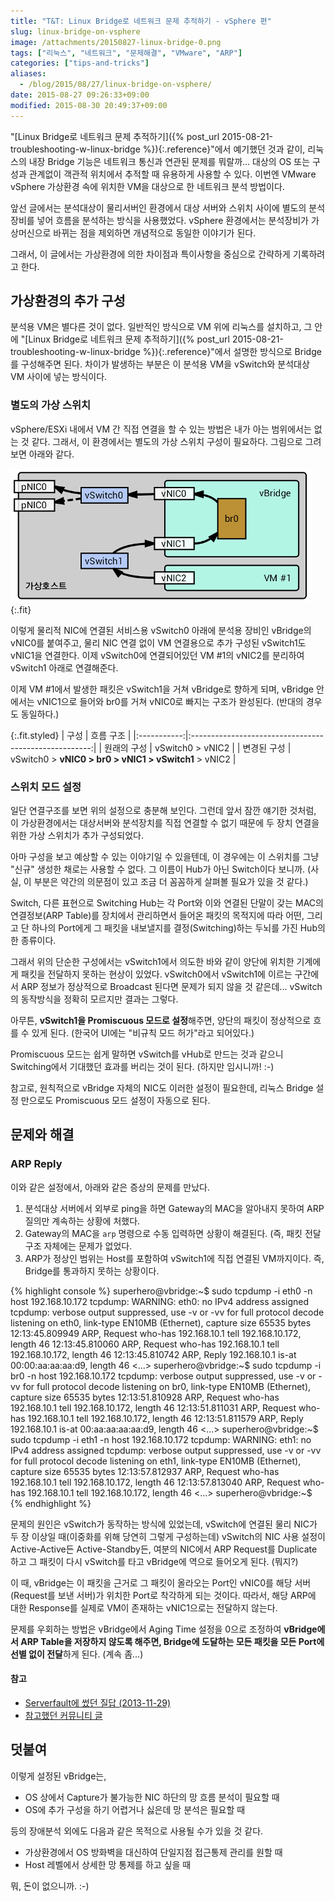 ```yaml
---
title: "T&T: Linux Bridge로 네트워크 문제 추적하기 - vSphere 편"
slug: linux-bridge-on-vsphere
image: /attachments/20150827-linux-bridge-0.png
tags: ["리눅스", "네트워크", "문제해결", "VMware", "ARP"]
categories: ["tips-and-tricks"]
aliases:
  - /blog/2015/08/27/linux-bridge-on-vsphere/
date: 2015-08-27 09:26:33+09:00
modified: 2015-08-30 20:49:37+09:00
---
```

"[Linux Bridge로 네트워크 문제 추적하기]({% post_url 2015-08-21-troubleshooting-w-linux-bridge %}){:.reference}"에서 예기했던 것과 같이, 리눅스의
내장 Bridge 기능은 네트워크 통신과 연관된 문제를 뭐랄까... 대상의
OS 또는 구성과 관계없이 객관적 위치에서 추적할 때 유용하게 사용할
수 있다. 이번엔 VMware vSphere 가상환경 속에 위치한 VM을 대상으로
한 네트워크 분석 방법이다.


앞선 글에서는 분석대상이 물리서버인 환경에서 대상 서버와 스위치
사이에 별도의 분석장비를 넣어 흐름을 분석하는 방식을 사용했었다.
vSphere 환경에서는 분석장비가 가상머신으로 바뀌는 점을 제외하면
개념적으로 동일한 이야기가 된다.

그래서, 이 글에서는 가상환경에 의한 차이점과 특이사항을 중심으로
간략하게 기록하려고 한다.

## 가상환경의 추가 구성

분석용 VM은 별다른 것이 없다. 일반적인 방식으로 VM 위에 리눅스를
설치하고, 그 안에
"[Linux Bridge로 네트워크 문제 추적하기]({% post_url 2015-08-21-troubleshooting-w-linux-bridge %}){:.reference}"에서
설명한 방식으로 Bridge를 구성해주면 된다. 차이가 발생하는 부분은
이 분석용 VM을 vSwitch와 분석대상 VM 사이에 넣는 방식이다.

### 별도의 가상 스위치

vSphere/ESXi 내에서 VM 간 직접 연결을 할 수 있는 방법은 내가 아는
범위에서는 없는 것 같다. 그래서, 이 환경에서는 별도의 가상 스위치
구성이 필요하다. 그림으로 그려보면 아래와 같다.

![](/attachments/20150827-linux-bridge-0.png){:.fit}

이렇게 물리적 NIC에 연결된 서비스용 vSwitch0 아래에 분석용 장비인
vBridge의 vNIC0를 붙여주고, 물리 NIC 연결 없이 VM 연결용으로 추가
구성된 vSwitch1도 vNIC1을 연결한다.  이제 vSwitch0에 연결되어있던
VM #1의 vNIC2를 분리하여 vSwitch1 아래로 연결해준다.

이제 VM #1에서 발생한 패킷은 vSwitch1을 거쳐 vBridge로 향하게 되며,
vBridge 안에서는 vNIC1으로 들어와 br0를 거쳐 vNIC0로 빠지는 구조가
완성된다. (반대의 경우도 동일하다.)

{:.fit.styled}
| 구성        | 흐름 구조                                             |
|:-----------:|:-----------------------------------------------------:|
| 원래의 구성 | vSwitch0 > vNIC2                                      |
| 변경된 구성 | vSwitch0 > **vNIC0 > br0 > vNIC1 > vSwitch1** > vNIC2 |

### 스위치 모드 설정

일단 연결구조를 보면 위의 설정으로 충분해 보인다. 그런데 앞서 잠깐
얘기한 것처럼, 이 가상환경에서는 대상서버와 분석장치를 직접 연결할
수 없기 때문에 두 장치 연결을 위한 가상 스위치가 추가 구성되었다.

아마 구성을 보고 예상할 수 있는 이야기일 수 있을텐데, 이 경우에는
이 스위치를 그냥 "신규" 생성한 채로는 사용할 수 없다. 그 이름이
Hub가 아닌 Switch이다 보니까.
(사실, 이 부분은 약간의 의문점이 있고 조금 더 꼼꼼하게 살펴볼 필요가
있을 것 같다.)

Switch, 다른 표현으로 Switching Hub는 각 Port와 이와 연결된 단말이
갖는 MAC의 연결정보(ARP Table)를 장치에서 관리하면서 들어온 패킷의
목적지에 따라 어떤, 그리고 단 하나의 Port에게 그 패킷을 내보낼지를
결정(Switching)하는 두뇌를 가진 Hub의 한 종류이다.

그래서 위의 단순한 구성에서는 vSwitch1에서 의도한 바와 같이 양단에
위치한 기계에게 패킷을 전달하지 못하는 현상이 있었다. vSwitch0에서
vSwitch1에 이르는 구간에서 ARP 정보가 정상적으로 Broadcast 된다면
문제가 되지 않을 것 같은데... vSwitch의 동작방식을 정확히 모르지만
결과는 그렇다.

아무튼, **vSwitch1을 Promiscuous 모드로 설정**해주면, 양단의 패킷이
정상적으로 흐를 수 있게 된다. (한국어 UI에는 "비규칙 모드 허가"라고
되어있다.)

Promiscuous 모드는 쉽게 말하면 vSwitch를 vHub로 만드는 것과 같으니
Switching에서 기대했던 효과를 버리는 것이 된다. (하지만 임시니까! :-)

참고로, 원칙적으로 vBridge 자체의 NIC도 이러한 설정이 필요한데,
리눅스 Bridge 설정 만으로도 Promiscuous 모드 설정이 자동으로 된다.

## 문제와 해결

### ARP Reply

이와 같은 설정에서, 아래와 같은 증상의 문제를 만났다.

1. 분석대상 서버에서 외부로 ping을 하면 Gateway의 MAC을 알아내지 못하여
   ARP 질의만 계속하는 상황에 처했다.
1. Gateway의 MAC을 `arp` 명령으로 수동 입력하면 상황이 해결된다. (즉,
   패킷 전달구조 자체에는 문제가 없었다.
1. ARP가 정상인 범위는 Host를 포함하여 vSwitch1에 직접 연결된 VM까지이다.
   즉, Bridge를 통과하지 못하는 상황이다.

{% highlight console %}
superhero@vbridge:~$ sudo tcpdump -i eth0 -n host 192.168.10.172
tcpdump: WARNING: eth0: no IPv4 address assigned
tcpdump: verbose output suppressed, use -v or -vv for full protocol decode
listening on eth0, link-type EN10MB (Ethernet), capture size 65535 bytes
12:13:45.809949 ARP, Request who-has 192.168.10.1 tell 192.168.10.172, length 46
12:13:45.810060 ARP, Request who-has 192.168.10.1 tell 192.168.10.172, length 46
12:13:45.810742 ARP, Reply 192.168.10.1 is-at 00:00:aa:aa:aa:d9, length 46
<...>
superhero@vbridge:~$ sudo tcpdump -i br0 -n host 192.168.10.172
tcpdump: verbose output suppressed, use -v or -vv for full protocol decode
listening on br0, link-type EN10MB (Ethernet), capture size 65535 bytes
12:13:51.810928 ARP, Request who-has 192.168.10.1 tell 192.168.10.172, length 46
12:13:51.811031 ARP, Request who-has 192.168.10.1 tell 192.168.10.172, length 46
12:13:51.811579 ARP, Reply 192.168.10.1 is-at 00:aa:aa:aa:aa:d9, length 46
<...>
superhero@vbridge:~$ sudo tcpdump -i eth1 -n host 192.168.10.172
tcpdump: WARNING: eth1: no IPv4 address assigned
tcpdump: verbose output suppressed, use -v or -vv for full protocol decode
listening on eth1, link-type EN10MB (Ethernet), capture size 65535 bytes
12:13:57.812937 ARP, Request who-has 192.168.10.1 tell 192.168.10.172, length 46
12:13:57.813040 ARP, Request who-has 192.168.10.1 tell 192.168.10.172, length 46
<...>
superhero@vbridge:~$ 
{% endhighlight %}

문제의 원인은 vSwitch가 동작하는 방식에 있었는데, vSwitch에 연결된
물리 NIC가 두 장 이상일 때(이중화를 위해 당연히 그렇게 구성하는데)
vSwitch의 NIC 사용 설정이 Active-Active든 Active-Standby든, 여분의
NIC에서 ARP Request를 Duplicate 하고 그 패킷이 다시 vSwitch를 타고
vBridge에 역으로 들어오게 된다. (뭐지?)

이 때, vBridge는 이 패킷을 근거로 그 패킷이 올라오는 Port인 vNIC0를
해당 서버(Request를 보낸 서버)가 위치한 Port로 착각하게 되는 것이다.
따라서, 해당 ARP에 대한 Response를 실제로 VM이 존재하는 vNIC1으로는
전달하지 않는다.

문제를 우회하는 방법은 vBridge에서 Aging Time 설정을 0으로 조정하여
**vBridge에서 ARP Table을 저장하지 않도록 해주면, Bridge에 도달하는
모든 패킷을 모든 Port에 선별 없이 전달**하게 된다.
(계속 좀...)

#### 참고
* [Serverfault에 썼던 질답 (2013-11-29)](http://serverfault.com/a/558236/145912)
* [참고했던 커뮤니티 글](https://communities.vmware.com/message/1509541#1509541)

## 덧붙여

이렇게 설정된 vBridge는,

* OS 상에서 Capture가 불가능한 NIC 하단의 망 흐름 분석이 필요할 때
* OS에 추가 구성을 하기 어렵거나 싫은데 망 분석은 필요할 때

등의 장애분석 외에도 다음과 같은 목적으로 사용될 수가 있을 것 같다.

* 가상환경에서 OS 방화벽을 대신하여 단일지점 접근통제 관리를 원할 때
* Host 레벨에서 상세한 망 통제를 하고 싶을 때

뭐, 돈이 없으니까. :-)

